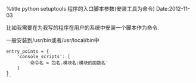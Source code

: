 %title python setuptools 程序的入口脚本参数(安装工具为命令)
Date:2012-11-03

比如我需要在为我写的程序在用户的系统中安装一个脚本作为命令.

一般安装到/usr/bin或者/usr/local/bin中 

```
entry_points = {
    'console_scripts': [
		'命令名 = 包名.模块名:模块的函数名'
    ]
}
``
